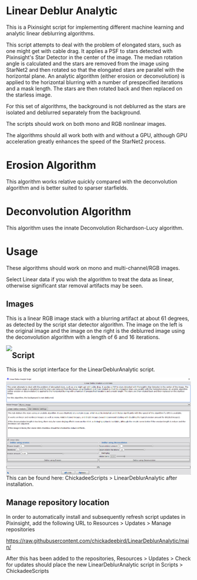 # Linear Deblur Analytic

This is a Pixinsight script for implementing different machine learning and analytic linear deblurring algorithms.

This script attempts to deal with the problem of elongated stars, such as one might get with cable drag. It applies a PSF to stars detected with Pixinsight's Star Detector in the center of the image. The median rotation angle is calculated and the stars are removed from the image using StarNet2 and then rotated so that the elongated stars are parallel with the horizontal plane. An analytic algorithm (either erosion or deconvolution) is applied to the horizontal blurring with a number of prespecified iterations and a mask length. The stars are then rotated back and then replaced on the starless image.

For this set of algorithms, the background is not deblurred as the stars are isolated and deblurred separately from the background.

The scripts should work on both mono and RGB nonlinear images.

The algorithms should all work both with and without a GPU, although GPU acceleration greatly enhances the speed of the StarNet2 process.

# Erosion Algorithm

This algorithm works relative quickly compared with the deconvolution algorithm and is better suited to sparser starfields.

# Deconvolution Algorithm

This algorithm uses the innate Deconvolution Richardson-Lucy algorithm.

# Usage

These algorithms should work on mono and multi-channel/RGB images.

Select Linear data if you wish the algorithm to treat the data as linear, otherwise significant star removal artifacts may be seen.

## Images

This is a linear RGB image stack with a blurring artifact at about 61 degrees, as detected by the script star detector algorithm. The image on the left is the original image and the image on the right is the deblurred image using the deconvolution algorithm with a length of 6 and 16 iterations.

<img src="./figs/LiinearDeblurAnalytic deblurred stars.png" text='LinearDeblurAnalytic script' align=left />

## Script

This is the script interface for the LinearDeblurAnalytic script.

<img src="./figs/LinearDeblurAnalytic script.png" text='LinearDeblurAnalytic script' align=left />

This can be found here: ChickadeeScripts > LinearDeblurAnalytic after installation.

## Manage repository location

In order to automatically install and subsequently refresh script updates in Pixinsight, add the following URL to Resources > Updates > Manage repositories

https://raw.githubusercontent.com/chickadeebird/LinearDeblurAnalytic/main/

After this has been added to the repositories, Resources > Updates > Check for updates should place the new LinearDeblurAnalytic script in Scripts > ChickadeeScripts

